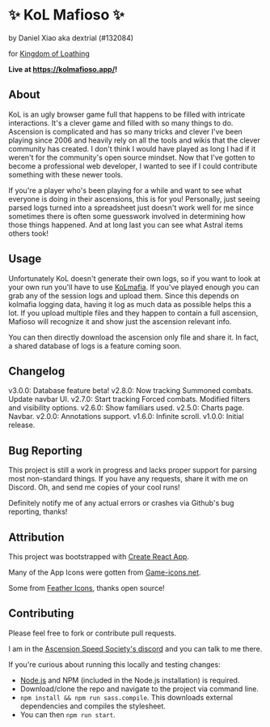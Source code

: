 # ✨ KoL Mafioso ✨

by Daniel Xiao aka dextrial (#132084)

for [Kingdom of Loathing](https://www.kingdomofloathing.com/)

**Live at https://kolmafioso.app/!**

## About
KoL is an ugly browser game full that happens to be filled with intricate interactions. It's a clever game and filled with so many things to do. Ascension is complicated and has so many tricks and clever  I've been playing since 2006 and heavily rely on all the tools and wikis that the clever community has created. I don't think I would have played as long I had if it weren't for the community's open source mindset. Now that I've gotten to become a professional web developer, I wanted to see if I could contribute something with these newer tools.

If you're a player who's been playing for a while and want to see what everyone is doing in their ascensions, this is for you! Personally, just seeing parsed logs turned into a spreadsheet just doesn't work well for me since sometimes there is often some guesswork involved in determining how those things happened. And at long last you can see what Astral items others took!

## Usage
Unfortunately KoL doesn't generate their own logs, so if you want to look at your own run you'll have to use [KoLmafia](http://kolmafia.sourceforge.net/). If you've played enough you can grab any of the session logs and upload them. Since this depends on kolmafia logging data, having it log as much data as possible helps this a lot. If you upload multiple files and they happen to contain a full ascension, Mafioso will recognize it and show just the ascension relevant info.


You can then directly download the ascension only file and share it. In fact, a shared database of logs is a feature coming soon.

## Changelog
v3.0.0: Database feature beta!
v2.8.0: Now tracking Summoned combats. Update navbar UI.
v2.7.0: Start tracking Forced combats. Modified filters and visibility options.
v2.6.0: Show familiars used.
v2.5.0: Charts page. Navbar.
v2.0.0: Annotations support.
v1.6.0: Infinite scroll.
v1.0.0: Initial release.

## Bug Reporting
This project is still a work in progress and lacks proper support for parsing most non-standard things. If you have any requests, share it with me on Discord. Oh, and send me copies of your cool runs!

Definitely notify me of any actual errors or crashes via Github's bug reporting, thanks!

## Attribution
This project was bootstrapped with [Create React App](https://github.com/facebook/create-react-app).

Many of the App Icons were gotten from [Game-icons.net](https://game-icons.net/).

Some from [Feather Icons](https://feathericons.com/), thanks open source!

## Contributing
Please feel free to fork or contribute pull requests.

I am in the [Ascension Speed Society's discord](https://discord.gg/tbUCRT5) and you can talk to me there.

If you're curious about running this locally and testing changes:
* [Node.js](https://nodejs.org/en/) and NPM (included in the Node.js installation) is required.
* Download/clone the repo and navigate to the project via command line.
* `npm install && npm run sass.compile`. This downloads external dependencies and compiles the stylesheet.
* You can then `npm run start`.
